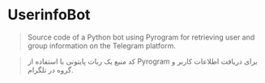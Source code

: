 # UserinfoBot

> Source code of a Python bot using Pyrogram for retrieving user and group information on the Telegram platform.

> کد منبع یک ربات پایتونی با استفاده از Pyrogram برای دریافت اطلاعات کاربر و گروه در تلگرام.
